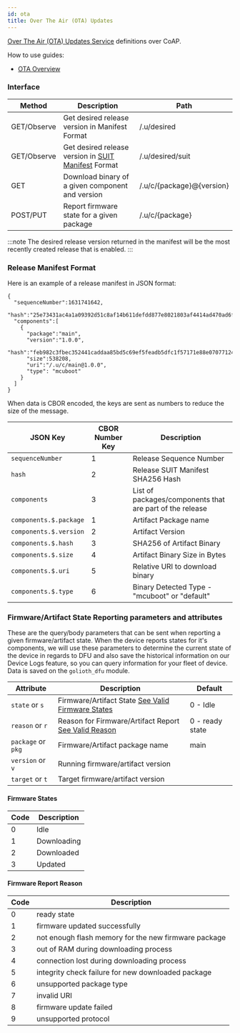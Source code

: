 ```yaml
---
id: ota
title: Over The Air (OTA) Updates
---
```


[Over The Air (OTA) Updates Service](/cloud/services/ota) definitions over CoAP.

How to use guides:

- [OTA Overview](/cloud/services/ota)

### Interface

| Method      | Description                                                                                                       | Path                      |
| ----------- | ----------------------------------------------------------------------------------------------------------------- | ------------------------- |
| GET/Observe | Get desired release version in Manifest Format                                                                    | /.u/desired               |
| GET/Observe | Get desired release version in [SUIT Manifest](https://datatracker.ietf.org/doc/draft-ietf-suit-manifest/) Format | /.u/desired/suit          |
| GET         | Download binary of a given component and version                                                                  | /.u/c/{package}@{version} |
| POST/PUT    | Report firmware state for a given package                                                                         | /.u/c/{package}           |

:::note
The desired release version returned in the manifest will be the most recently created release that is enabled.
:::

### Release Manifest Format

Here is an example of a release manifest in JSON format:

```
{
  "sequenceNumber":1631741642,
  "hash":"25e73431ac4a1a09392d51c8af14b611defdd877e8021803af4414ad470ad6fb",
  "components":[
    {
      "package":"main",
      "version":"1.0.0",
      "hash":"feb982c3fbec352441caddaa85bd5c69ef5feadb5dfc1f57171e88e070771241",
      "size":538208,
      "uri":"/.u/c/main@1.0.0",
      "type": "mcuboot"
    }
  ]
}
```

When data is CBOR encoded, the keys are sent as numbers to reduce the size of the message.

| JSON Key               | CBOR Number Key | Description                                              |
| ---------------------- | --------------- | -------------------------------------------------------- |
| `sequenceNumber`       | 1               | Release Sequence Number                                  |
| `hash`                 | 2               | Release SUIT Manifest SHA256 Hash                        |
| `components`           | 3               | List of packages/components that are part of the release |
| `components.$.package` | 1               | Artifact Package name                                    |
| `components.$.version` | 2               | Artifact Version                                         |
| `components.$.hash`    | 3               | SHA256 of Artifact Binary                                |
| `components.$.size`    | 4               | Artifact Binary Size in Bytes                            |
| `components.$.uri`     | 5               | Relative URI to download binary                          |
| `components.$.type`    | 6               | Binary Detected Type - "mcuboot" or "default"            |

### Firmware/Artifact State Reporting parameters and attributes

These are the query/body parameters that can be sent when reporting a given firmware/artifact state. When the device reports states for it's components, we will use these parameters to determine the current state of the device in regards to DFU and also save the historical information on our Device Logs feature, so you can query information for your fleet of device. Data is saved on the `golioth_dfu` module.

| Attribute          | Description                                                                     | Default         |
| ------------------ | ------------------------------------------------------------------------------- | --------------- |
| `state` or `s`     | Firmware/Artifact State [See Valid Firmware States](#firmware-states)           | 0 - Idle        |
| `reason` or `r`    | Reason for Firmware/Artifact Report [See Valid Reason](#firmware-report-reason) | 0 - ready state |
| `package` or `pkg` | Firmware/Artifact package name                                                  | main            |
| `version` or `v`   | Running firmware/artifact version                                               |                 |
| `target` or `t`    | Target firmware/artifact version                                                |                 |

#### Firmware States

| Code | Description |
| ---- | ----------- |
| 0    | Idle        |
| 1    | Downloading |
| 2    | Downloaded  |
| 3    | Updated     |

#### Firmware Report Reason

| Code | Description                                          |
| ---- | ---------------------------------------------------- |
| 0    | ready state                                          |
| 1    | firmware updated successfully                        |
| 2    | not enough flash memory for the new firmware package |
| 3    | out of RAM during downloading process                |
| 4    | connection lost during downloading process           |
| 5    | integrity check failure for new downloaded package   |
| 6    | unsupported package type                             |
| 7    | invalid URI                                          |
| 8    | firmware update failed                               |
| 9    | unsupported protocol                                 |
